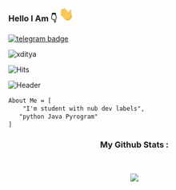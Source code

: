 ### Hello I Am 👇 <img src="https://raw.githubusercontent.com/ABSphreak/ABSphreak/master/gifs/Hi.gif" width="30px">
[![telegram badge](https://img.shields.io/badge/intelligentsammy-30302f?style=flat&logo=telegram)](https://t.me/MiDarkWeb)<p align="left"> <img src="https://komarev.com/ghpvc/?username=IntelligentSammy&label=Views&color=blue&style=plastic" alt="xditya" /> </p>![Hits](https://hits.seeyoufarm.com/api/count/incr/badge.svg?url=https://github.com/IntelligentSammy/)



![Header](https://telegra.ph/file/e6b435315d11f2916223b.jpg)

```
About Me = [
    "I'm student with nub dev labels",
   "python Java Pyrogram"
]
```

<h3 align="center"><b>My Github Stats :</b></h3><br>
<p align="center"><a href="https://github.com/IntelligentSammy"><img src="https://github-readme-stats.vercel.app/api?username=IntelligentSammy&show_icons=true&theme=radical"></a></p>
<p align="center"><a href="https://github.com/IntelligentSammy"><img src="ht







